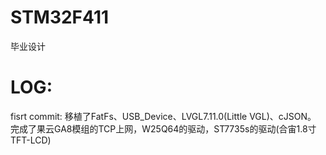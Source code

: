 # STM32F411
毕业设计
# LOG:
fisrt commit: 移植了FatFs、USB_Device、LVGL7.11.0(Little VGL)、cJSON。
              完成了果云GA8模组的TCP上网，W25Q64的驱动，ST7735s的驱动(合宙1.8寸TFT-LCD)
